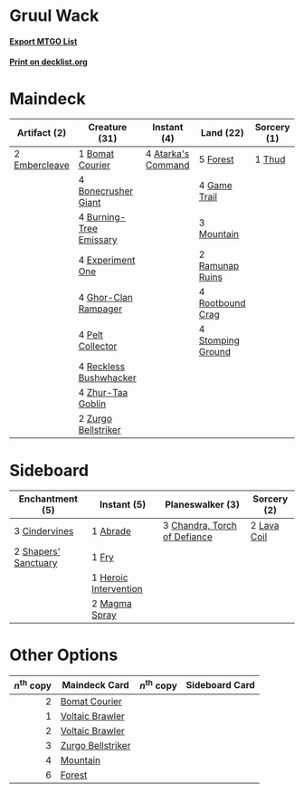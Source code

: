 # Gruul Wack

#### [Export MTGO List](../collection/Gruul%20Wack/Gruul%20Wack.txt)
#### [Print on decklist.org](http://decklist.org/?deckmain=4%09Atarka's%20Command%0A1%09Bomat%20Courier%0A4%09Bonecrusher%20Giant%0A4%09Burning-Tree%20Emissary%0A2%09Embercleave%0A4%09Experiment%20One%0A5%09Forest%0A4%09Game%20Trail%0A4%09Ghor-Clan%20Rampager%0A3%09Mountain%0A4%09Pelt%20Collector%0A2%09Ramunap%20Ruins%0A4%09Reckless%20Bushwhacker%0A4%09Rootbound%20Crag%0A4%09Stomping%20Ground%0A1%09Thud%0A4%09Zhur-Taa%20Goblin%0A2%09Zurgo%20Bellstriker&deckside=1%09Abrade%0A3%09Chandra,%20Torch%20of%20Defiance%0A3%09Cindervines%0A1%09Fry%0A1%09Heroic%20Intervention%0A2%09Lava%20Coil%0A2%09Magma%20Spray%0A2%09Shapers'%20Sanctuary)
# Maindeck

|                                      Artifact (2)                                      |                                          Creature (31)                                           |                                         Instant (4)                                         |                                         Land (22)                                          |                                   Sorcery (1)                                   |
|----------------------------------------------------------------------------------------|--------------------------------------------------------------------------------------------------|---------------------------------------------------------------------------------------------|--------------------------------------------------------------------------------------------|---------------------------------------------------------------------------------|
|2 [Embercleave](http://gatherer.wizards.com/Pages/Card/Details.aspx?multiverseid=473082)|1 [Bomat Courier](http://gatherer.wizards.com/Pages/Card/Details.aspx?multiverseid=417772)        |4 [Atarka's Command](http://gatherer.wizards.com/Pages/Card/Details.aspx?multiverseid=394502)|5 [Forest](http://gatherer.wizards.com/Pages/Card/Details.aspx?multiverseid=439860)         |1 [Thud](http://gatherer.wizards.com/Pages/Card/Details.aspx?multiverseid=447299)|
|                                                                                        |4 [Bonecrusher Giant](http://gatherer.wizards.com/Pages/Card/Details.aspx?multiverseid=473077)    |                                                                                             |4 [Game Trail](http://gatherer.wizards.com/Pages/Card/Details.aspx?multiverseid=410044)     |                                                                                 |
|                                                                                        |4 [Burning-Tree Emissary](http://gatherer.wizards.com/Pages/Card/Details.aspx?multiverseid=426627)|                                                                                             |3 [Mountain](http://gatherer.wizards.com/Pages/Card/Details.aspx?multiverseid=439859)       |                                                                                 |
|                                                                                        |4 [Experiment One](http://gatherer.wizards.com/Pages/Card/Details.aspx?multiverseid=405219)       |                                                                                             |2 [Ramunap Ruins](http://gatherer.wizards.com/Pages/Card/Details.aspx?multiverseid=430870)  |                                                                                 |
|                                                                                        |4 [Ghor-Clan Rampager](http://gatherer.wizards.com/Pages/Card/Details.aspx?multiverseid=460302)   |                                                                                             |4 [Rootbound Crag](http://gatherer.wizards.com/Pages/Card/Details.aspx?multiverseid=420934) |                                                                                 |
|                                                                                        |4 [Pelt Collector](http://gatherer.wizards.com/Pages/Card/Details.aspx?multiverseid=452891)       |                                                                                             |4 [Stomping Ground](http://gatherer.wizards.com/Pages/Card/Details.aspx?multiverseid=405110)|                                                                                 |
|                                                                                        |4 [Reckless Bushwhacker](http://gatherer.wizards.com/Pages/Card/Details.aspx?multiverseid=407626) |                                                                                             |                                                                                            |                                                                                 |
|                                                                                        |4 [Zhur-Taa Goblin](http://gatherer.wizards.com/Pages/Card/Details.aspx?multiverseid=457359)      |                                                                                             |                                                                                            |                                                                                 |
|                                                                                        |2 [Zurgo Bellstriker](http://gatherer.wizards.com/Pages/Card/Details.aspx?multiverseid=394748)    |                                                                                             |                                                                                            |                                                                                 |


# Sideboard

|                                        Enchantment (5)                                        |                                          Instant (5)                                           |                                           Planeswalker (3)                                            |                                     Sorcery (2)                                      |
|-----------------------------------------------------------------------------------------------|------------------------------------------------------------------------------------------------|-------------------------------------------------------------------------------------------------------|--------------------------------------------------------------------------------------|
|3 [Cindervines](http://gatherer.wizards.com/Pages/Card/Details.aspx?multiverseid=457305)       |1 [Abrade](http://gatherer.wizards.com/Pages/Card/Details.aspx?multiverseid=430772)             |3 [Chandra, Torch of Defiance](http://gatherer.wizards.com/Pages/Card/Details.aspx?multiverseid=417683)|2 [Lava Coil](http://gatherer.wizards.com/Pages/Card/Details.aspx?multiverseid=452858)|
|2 [Shapers' Sanctuary](http://gatherer.wizards.com/Pages/Card/Details.aspx?multiverseid=435362)|1 [Fry](http://gatherer.wizards.com/Pages/Card/Details.aspx?multiverseid=466894)                |                                                                                                       |                                                                                      |
|                                                                                               |1 [Heroic Intervention](http://gatherer.wizards.com/Pages/Card/Details.aspx?multiverseid=423776)|                                                                                                       |                                                                                      |
|                                                                                               |2 [Magma Spray](http://gatherer.wizards.com/Pages/Card/Details.aspx?multiverseid=426843)        |                                                                                                       |                                                                                      |


# Other Options

|*n*<sup>th</sup> copy|                                       Maindeck Card                                        |*n*<sup>th</sup> copy|Sideboard Card|
|--------------------:|--------------------------------------------------------------------------------------------|---------------------|--------------|
|                    2|[Bomat Courier](http://gatherer.wizards.com/Pages/Card/Details.aspx?multiverseid=417772)    |                     |              |
|                    1|[Voltaic Brawler](http://gatherer.wizards.com/Pages/Card/Details.aspx?multiverseid=417762)  |                     |              |
|                    2|[Voltaic Brawler](http://gatherer.wizards.com/Pages/Card/Details.aspx?multiverseid=417762)  |                     |              |
|                    3|[Zurgo Bellstriker](http://gatherer.wizards.com/Pages/Card/Details.aspx?multiverseid=394748)|                     |              |
|                    4|[Mountain](http://gatherer.wizards.com/Pages/Card/Details.aspx?multiverseid=439859)         |                     |              |
|                    6|[Forest](http://gatherer.wizards.com/Pages/Card/Details.aspx?multiverseid=439860)           |                     |              |

